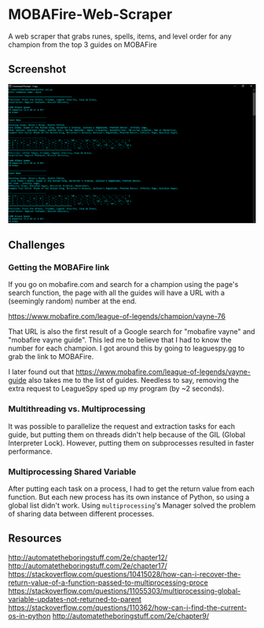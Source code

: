 # MOBAFire-Web-Scraper
A web scraper that grabs runes, spells, items, and level order for any champion from the top 3 guides on MOBAFire

## Screenshot
![](lol.png)

## Challenges
### Getting the MOBAFire link

If you go on mobafire.com and search for a champion using the page's search function, the page with all the guides will have a URL with a (seemingly random) number at the end.

https://www.mobafire.com/league-of-legends/champion/vayne-76

That URL is also the first result of a Google search for "mobafire vayne" and "mobafire vayne guide". This led me to believe that I had to know the number for each champion. I got around this by going to leaguespy.gg to grab the link to MOBAFire.

I later found out that https://www.mobafire.com/league-of-legends/vayne-guide also takes me to the list of guides. Needless to say, removing the extra request to LeagueSpy sped up my program (by ~2 seconds).

### Multithreading vs. Multiprocessing

It was possible to parallelize the request and extraction tasks for each guide, but putting them on threads didn't help because of the GIL (Global Interpreter Lock). However, putting them on subprocesses resulted in faster performance.

### Multiprocessing Shared Variable

After putting each task on a process, I had to get the return value from each function. But each new process has its own instance of Python, so using a global list didn't work. Using `multiprocessing`'s Manager solved the problem of sharing data between different processes.

## Resources
http://automatetheboringstuff.com/2e/chapter12/  
http://automatetheboringstuff.com/2e/chapter17/  
https://stackoverflow.com/questions/10415028/how-can-i-recover-the-return-value-of-a-function-passed-to-multiprocessing-proce  
https://stackoverflow.com/questions/11055303/multiprocessing-global-variable-updates-not-returned-to-parent
https://stackoverflow.com/questions/110362/how-can-i-find-the-current-os-in-python
http://automatetheboringstuff.com/2e/chapter9/
